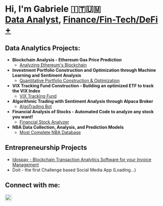 <h1>Hi, I'm Gabriele 🇮🇹🇺🇲<br/><a href="https://github.com/gabrielmountains">Data Analyst</a>, <a href="https://www.linkedin.com/in/montigabriele/">Finance/Fin-Tech/DeFi +</a>

<h2>Data Analytics Projects:</h2>

- <b>Blockchain Analysis - Ethereum Gas Price Prediction</b>
  - [Analyzing Ethereum's Blockchain](https://github.com/gabrielmountains/Analyzing-Ethereum-Blockchain)
- <b>Investment Portfolio Construction and Optimization through Machine Learning and Sentiment Analysis</b>
  - [Quantitative Portfolio Construction & Optimization](https://github.com/joshmadakor1/4chan-Image-Analysis-Middleware-C964)
- <b>VIX Tracking Fund Construction - Building an optimized ETF to track the VIX Index</b>
  - [VIX Tracking Fund](https://github.com/gabrielmountains/VIX-Tracking-Fund-Construction)
- <b>Algorithmic Trading with Sentiment Analysis through Alpaca Broker</b>
  - [AlgoTrading Bot](https://github.com/joshmadakor1/Sentinel-Lab)
- <b>Financial Analysis of Stocks - Automated Code to analyze any stock you want!</b>
  - [Financial Stock Analyzer](https://github.com/joshmadakor1/EncrypterPOC)
- <b>NBA Data Collection, Analysis, and Prediction Models</b>
  - [Most Complete NBA Database](https://github.com/gabrielmountains/NBA-Data-Analysis)

<h2>Entrepreneurship Projects</h2>

- [Idospay - Blockchain Transaction Analytics Software for your Invoice Management](https://idospay.com/en/)
- Doit - the first Challenge based Social Media App (Loading...)

<h2>Connect with me:</h2>

[<img align="left" alt="GabrieleMonti | LinkedIn" width="22px" src="https://cdn.jsdelivr.net/npm/simple-icons@v3/icons/linkedin.svg" />][linkedin]

[linkedin]: https://www.linkedin.com/in/montigabriele/

<!--
**joshmadakor1/joshmadakor1** is a ✨ _special_ ✨ repository because its `README.md` (this file) appears on your GitHub profile.

Here are some ideas to get you started:

- 🔭 I’m currently working on ...
- 🌱 I’m currently learning ...
- 👯 I’m looking to collaborate on ...
- 🤔 I’m looking for help with ...
- 💬 Ask me about ...
- 📫 How to reach me: ...
- 😄 Pronouns: ...
- ⚡ Fun fact: ...
-->
